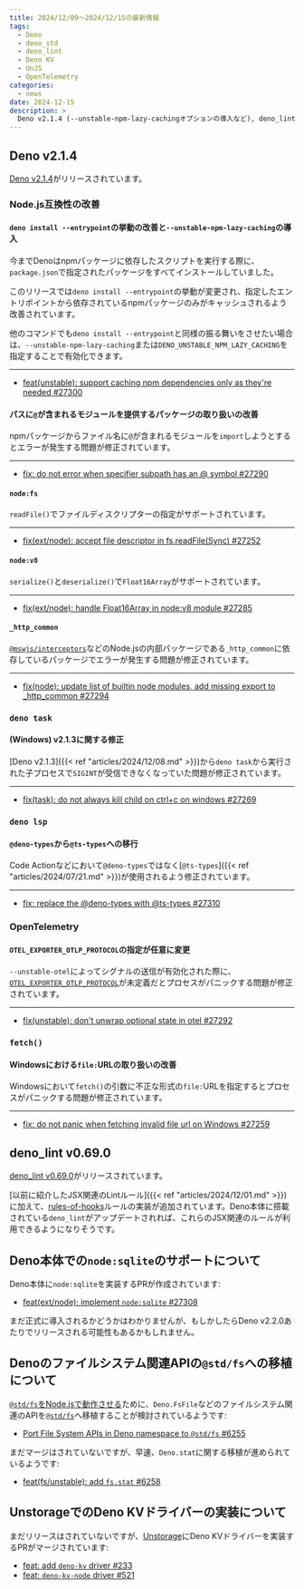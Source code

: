 ```yaml
---
title: 2024/12/09〜2024/12/15の最新情報
tags:
  - Deno
  - deno_std
  - deno_lint
  - Deno KV
  - UnJS
  - OpenTelemetry
categories:
  - news
date: 2024-12-15
description: >
  Deno v2.1.4 (--unstable-npm-lazy-cachingオプションの導入など), deno_lint v0.69.0 (JSX関連のルールやrules-of-hooksルールなどの追加), Deno本体での`node:sqlite`のサポートについて, Denoのファイルシステム関連APIの@std/fsへの移植について, UnstorageでのDeno KVドライバーの実装について
---
```


## Deno v2.1.4

[Deno v2.1.4](https://github.com/denoland/deno/releases/tag/v2.1.4)がリリースされています。

### Node.js互換性の改善

#### `deno install --entrypoint`の挙動の改善と`--unstable-npm-lazy-caching`の導入

今までDenoはnpmパッケージに依存したスクリプトを実行する際に、`package.json`で指定されたパッケージをすべてインストールしていました。

このリリースでは`deno install --entrypoint`の挙動が変更され、指定したエントリポイントから依存されているnpmパッケージのみがキャッシュされるよう改善されています。

他のコマンドでも`deno install --entrypoint`と同様の振る舞いをさせたい場合は、`--unstable-npm-lazy-caching`または`DENO_UNSTABLE_NPM_LAZY_CACHING`を指定することで有効化できます。

---

- [feat(unstable): support caching npm dependencies only as they're needed #27300](https://github.com/denoland/deno/pull/27300)

#### パスに`@`が含まれるモジュールを提供するパッケージの取り扱いの改善

npmパッケージからファイル名に`@`が含まれるモジュールを`import`しようとするとエラーが発生する問題が修正されています。

---

- [fix: do not error when specifier subpath has an @ symbol #27290](https://github.com/denoland/deno/pull/27290)


#### `node:fs`

`readFile()`でファイルディスクリプターの指定がサポートされています。

---

- [fix(ext/node): accept file descriptor in fs.readFile(Sync) #27252](https://github.com/denoland/deno/pull/27252)


#### `node:v8`

`serialize()`と`deserialize()`で`Float16Array`がサポートされています。

---

- [fix(ext/node): handle Float16Array in node:v8 module #27285](https://github.com/denoland/deno/pull/27285)

#### `_http_common`

[`@mswjs/interceptors`](https://github.com/mswjs/interceptors/blob/v0.37.3/src/interceptors/ClientRequest/MockHttpSocket.ts#L6C9-L6C21)などのNode.jsの内部パッケージである`_http_common`に依存しているパッケージでエラーが発生する問題が修正されています。

---

- [fix(node): update list of builtin node modules, add missing export to _http_common #27294](https://github.com/denoland/deno/pull/27294)

### `deno task`

#### (Windows) v2.1.3に関する修正

[Deno v2.1.3]({{< ref "articles/2024/12/08.md" >}})から`deno task`から実行された子プロセスで`SIGINT`が受信できなくなっていた問題が修正されています。

---

- [fix(task): do not always kill child on ctrl+c on windows #27269](https://github.com/denoland/deno/pull/27269)

### `deno lsp`

#### `@deno-types`から`@ts-types`への移行

Code Actionなどにおいて`@deno-types`ではなく[`@ts-types`]({{< ref "articles/2024/07/21.md" >}})が使用されるよう修正されています。

---

- [fix: replace the @deno-types with @ts-types #27310](https://github.com/denoland/deno/pull/27310)

### OpenTelemetry

#### `OTEL_EXPORTER_OTLP_PROTOCOL`の指定が任意に変更

`--unstable-otel`によってシグナルの送信が有効化された際に、[`OTEL_EXPORTER_OTLP_PROTOCOL`](https://github.com/denoland/deno/blob/v2.1.4/ext/telemetry/lib.rs#L418)が未定義だとプロセスがパニックする問題が修正されています。

---

- [fix(unstable): don't unwrap optional state in otel #27292](https://github.com/denoland/deno/pull/27292)

### `fetch()`

#### Windowsにおける`file:`URLの取り扱いの改善

Windowsにおいて`fetch()`の引数に不正な形式の`file:`URLを指定するとプロセスがパニックする問題が修正されています。

---

- [fix: do not panic when fetching invalid file url on Windows #27259](https://github.com/denoland/deno/pull/27259)

## deno_lint v0.69.0

[deno_lint v0.69.0](https://github.com/denoland/deno_lint/releases/tag/0.69.0)がリリースされています。

[以前に紹介したJSX関連のLintルール]({{< ref "articles/2024/12/01.md" >}})に加えて、[rules-of-hooks](https://github.com/denoland/deno_lint/pull/1346)ルールの実装が追加されています。Deno本体に搭載されている`deno_lint`がアップデートされれば、これらのJSX関連のルールが利用できるようになりそうです。

## Deno本体での`node:sqlite`のサポートについて

Deno本体に`node:sqlite`を実装するPRが作成されています:

- [feat(ext/node): implement `node:sqlite` #27308](https://github.com/denoland/deno/pull/27308)

まだ正式に導入されるかどうかはわかりませんが、もしかしたらDeno v2.2.0あたりでリリースされる可能性もあるかもしれません。

## Denoのファイルシステム関連APIの`@std/fs`への移植について

[`@std/fs`をNode.jsで動作させる](https://github.com/denoland/std/issues/4313)ために、`Deno.FsFile`などのファイルシステム関連のAPIを[`@std/fs`](https://jsr.io/@std/fs@1.0.6)へ移植することが検討されているようです:

- [Port File System APIs in Deno namespace to `@std/fs` #6255](https://github.com/denoland/std/issues/6255)

まだマージはされていないですが、早速、`Deno.stat`に関する移植が進められているようです:

- [feat(fs/unstable): add `fs.stat` #6258](https://github.com/denoland/std/pull/6258)


## UnstorageでのDeno KVドライバーの実装について

まだリリースはされていないですが、[Unstorage](https://github.com/unjs/unstorage)にDeno KVドライバーを実装するPRがマージされています:

- [feat: add `deno-kv` driver #233](https://github.com/unjs/unstorage/pull/233)
- [feat: `deno-kv-node` driver #521](https://github.com/unjs/unstorage/pull/521)
